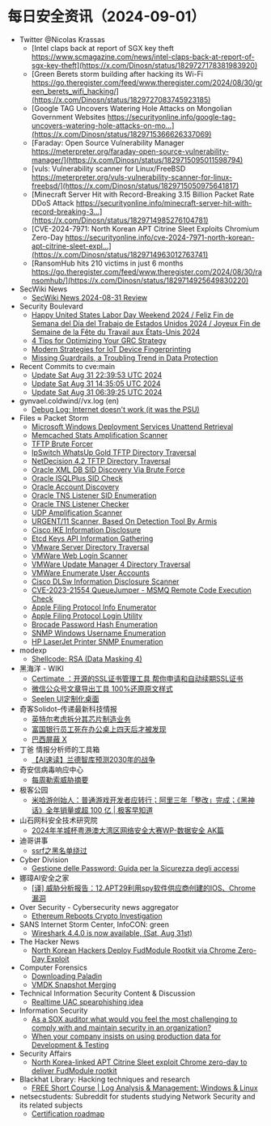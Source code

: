 # 每日安全资讯（2024-09-01）

- Twitter @Nicolas Krassas
  - [Intel claps back at report of SGX key theft https://www.scmagazine.com/news/intel-claps-back-at-report-of-sgx-key-theft](https://x.com/Dinosn/status/1829727178381983920)
  - [Green Berets storm building after hacking its Wi-Fi https://go.theregister.com/feed/www.theregister.com/2024/08/30/green_berets_wifi_hacking/](https://x.com/Dinosn/status/1829727083745923185)
  - [Google TAG Uncovers Watering Hole Attacks on Mongolian Government Websites https://securityonline.info/google-tag-uncovers-watering-hole-attacks-on-mo...](https://x.com/Dinosn/status/1829715366626337069)
  - [Faraday: Open Source Vulnerability Manager https://meterpreter.org/faraday-open-source-vulnerability-manager/](https://x.com/Dinosn/status/1829715095011598794)
  - [vuls: Vulnerability scanner for Linux/FreeBSD https://meterpreter.org/vuls-vulnerability-scanner-for-linux-freebsd/](https://x.com/Dinosn/status/1829715050975641817)
  - [Minecraft Server Hit with Record-Breaking 3.15 Billion Packet Rate DDoS Attack https://securityonline.info/minecraft-server-hit-with-record-breaking-3...](https://x.com/Dinosn/status/1829714985276104781)
  - [CVE-2024-7971: North Korean APT Citrine Sleet Exploits Chromium Zero-Day https://securityonline.info/cve-2024-7971-north-korean-apt-citrine-sleet-expl...](https://x.com/Dinosn/status/1829714963012763741)
  - [RansomHub hits 210 victims in just 6 months https://go.theregister.com/feed/www.theregister.com/2024/08/30/ransomhub/](https://x.com/Dinosn/status/1829714925649830220)
- SecWiki News
  - [SecWiki News 2024-08-31 Review](http://www.sec-wiki.com/?2024-08-31)
- Security Boulevard
  - [Happy United States Labor Day Weekend 2024 / Feliz Fin de Semana del Día del Trabajo de Estados Unidos 2024 / Joyeux Fin de Semaine de la Fête du Travail aux États-Unis 2024](https://securityboulevard.com/2024/08/happy-united-states-labor-day-weekend-2024-feliz-fin-de-semana-del-dia-del-trabajo-de-estados-unidos-2024-joyeux-fin-de-semaine-de-la-fete-du-travail-aux-etats-unis-2024/)
  - [4 Tips for Optimizing Your GRC Strategy](https://securityboulevard.com/2024/08/4-tips-for-optimizing-your-grc-strategy/)
  - [Modern Strategies for IoT Device Fingerprinting](https://securityboulevard.com/2024/08/modern-strategies-for-iot-device-fingerprinting/)
  - [Missing Guardrails, a Troubling Trend in Data Protection](https://securityboulevard.com/2024/08/missing-guardrails-a-troubling-trend-in-data-protection/)
- Recent Commits to cve:main
  - [Update Sat Aug 31 22:39:53 UTC 2024](https://github.com/trickest/cve/commit/546418c2712dafc5c050524eedb4967b9efa5d2a)
  - [Update Sat Aug 31 14:35:05 UTC 2024](https://github.com/trickest/cve/commit/49579640fd2bcbefa03e2974405f557a5838228e)
  - [Update Sat Aug 31 06:39:25 UTC 2024](https://github.com/trickest/cve/commit/ee9750e4a42b18b2dc4d53875fb9d4729ef0db1e)
- gynvael.coldwind//vx.log (en)
  - [Debug Log: Internet doesn't work (it was the PSU)](https://gynvael.coldwind.pl/?id=793)
- Files ≈ Packet Storm
  - [Microsoft Windows Deployment Services Unattend Retrieval](https://packetstormsecurity.com/files/180944/windows_deployment_services.rb.txt)
  - [Memcached Stats Amplification Scanner](https://packetstormsecurity.com/files/180943/memcached_amp.rb.txt)
  - [TFTP Brute Forcer](https://packetstormsecurity.com/files/180942/tftpbrute.rb.txt)
  - [IpSwitch WhatsUp Gold TFTP Directory Traversal](https://packetstormsecurity.com/files/180941/ipswitch_whatsupgold_tftp.rb.txt)
  - [NetDecision 4.2 TFTP Directory Traversal](https://packetstormsecurity.com/files/180940/netdecision_tftp.rb.txt)
  - [Oracle XML DB SID Discovery Via Brute Force](https://packetstormsecurity.com/files/180939/xdb_sid_brute.rb.txt)
  - [Oracle ISQLPlus SID Check](https://packetstormsecurity.com/files/180938/isqlplus_sidbrute.rb.txt)
  - [Oracle Account Discovery](https://packetstormsecurity.com/files/180937/admin-oracle-oracle_login.rb.txt)
  - [Oracle TNS Listener SID Enumeration](https://packetstormsecurity.com/files/180936/sid_enum.rb.txt)
  - [Oracle TNS Listener Checker](https://packetstormsecurity.com/files/180935/tnspoison_checker.rb.txt)
  - [UDP Amplification Scanner](https://packetstormsecurity.com/files/180934/udp_amplification.rb.txt)
  - [URGENT/11 Scanner, Based On Detection Tool By Armis](https://packetstormsecurity.com/files/180933/urgent11_check.rb.txt)
  - [Cisco IKE Information Disclosure](https://packetstormsecurity.com/files/180932/cisco_ike_benigncertain.rb.txt)
  - [Etcd Keys API Information Gathering](https://packetstormsecurity.com/files/180931/open_key_scanner.rb.txt)
  - [VMware Server Directory Traversal](https://packetstormsecurity.com/files/180930/vmware_server_dir_trav.rb.txt)
  - [VMWare Web Login Scanner](https://packetstormsecurity.com/files/180929/vmware_http_login.rb.txt)
  - [VMWare Update Manager 4 Directory Traversal](https://packetstormsecurity.com/files/180928/vmware_update_manager_traversal.rb.txt)
  - [VMWare Enumerate User Accounts](https://packetstormsecurity.com/files/180927/vmware_enum_users.rb.txt)
  - [Cisco DLSw Information Disclosure Scanner](https://packetstormsecurity.com/files/180926/dlsw_leak_capture.rb.txt)
  - [CVE-2023-21554 QueueJumper - MSMQ Remote Code Execution Check](https://packetstormsecurity.com/files/180925/cve_2023_21554_queuejumper.rb.txt)
  - [Apple Filing Protocol Info Enumerator](https://packetstormsecurity.com/files/180924/afp_server_info.rb.txt)
  - [Apple Filing Protocol Login Utility](https://packetstormsecurity.com/files/180923/afp_login.rb.txt)
  - [Brocade Password Hash Enumeration](https://packetstormsecurity.com/files/180922/brocade_enumhash.rb.txt)
  - [SNMP Windows Username Enumeration](https://packetstormsecurity.com/files/180921/snmp_enumusers.rb.txt)
  - [HP LaserJet Printer SNMP Enumeration](https://packetstormsecurity.com/files/180920/snmp_enum_hp_laserjet.rb.txt)
- modexp
  - [Shellcode: RSA (Data Masking 4)](https://modexp.wordpress.com/2024/08/31/masking4/)
- 黑海洋 - WIKI
  - [Certimate ：开源的SSL证书管理工具 帮你申请和自动续期SSL证书](https://www.upx8.com/4308)
  - [微信公众号文章导出工具 100%还原原文样式](https://www.upx8.com/4307)
  - [Seelen UI定制化桌面](https://www.upx8.com/4306)
- 奇客Solidot–传递最新科技情报
  - [英特尔考虑拆分其芯片制造业务](https://www.solidot.org/story?sid=79127)
  - [富国银行员工死在办公桌上四天后才被发现](https://www.solidot.org/story?sid=79126)
  - [巴西屏蔽 X](https://www.solidot.org/story?sid=79125)
- 丁爸 情报分析师的工具箱
  - [【AI速读】兰德智库预测2030年的战争](https://mp.weixin.qq.com/s?__biz=MzI2MTE0NTE3Mw==&mid=2651145926&idx=1&sn=a267578ec2bc7ab83d9e562ebe08af47&chksm=f1af31fcc6d8b8eae5afece2a19b65b8545011004572ba6e96f72039395111397215ae2bbcf4&scene=58&subscene=0#rd)
- 奇安信病毒响应中心
  - [每周勒索威胁摘要](https://mp.weixin.qq.com/s?__biz=MzI5Mzg5MDM3NQ==&mid=2247495608&idx=1&sn=9a706502e2a6b9b274eb6f79c211560e&chksm=ec699f90db1e168698ec86ae11a3e000593d5f0433493fb8c751c4668663bb2c2d6e4d214d52&scene=58&subscene=0#rd)
- 极客公园
  - [米哈游创始人：普通游戏开发者应转行；阿里三年「整改」完成；《黑神话》全年销量或超 100 亿 | 极客早知道](https://mp.weixin.qq.com/s?__biz=MTMwNDMwODQ0MQ==&mid=2653053310&idx=1&sn=5d9b19628e63141cd10adc1eb00fb57f&chksm=7e571cc8492095de19483905324c5def8046ac5af00012c02e2b93712d212cc27ef6bbc2814c&scene=58&subscene=0#rd)
- 山石网科安全技术研究院
  - [2024年羊城杯粤港澳大湾区网络安全大赛WP-数据安全 AK篇](https://mp.weixin.qq.com/s?__biz=MzUzMDUxNTE1Mw==&mid=2247507899&idx=1&sn=a66efab51e751848e03ebd3bd424b302&chksm=fa520a05cd258313aad54d0718dd342261e93f097bbb521b8afcb717b140bbfe2729eb8965fd&scene=58&subscene=0#rd)
- 迪哥讲事
  - [ssrf之黑名单绕过](https://mp.weixin.qq.com/s?__biz=MzIzMTIzNTM0MA==&mid=2247495669&idx=1&sn=d2d55ebeb81601b095f1ec869fa52c41&chksm=e8a5e596dfd26c808b17d13ee9e04016c95a4e4db071a2943e684c4301aa0fea53518598ebc3&scene=58&subscene=0#rd)
- Cyber Division
  - [Gestione delle Password: Guida per la Sicurezza degli accessi](https://cyberdivision.net/2024/08/31/gestione-delle-password/)
- 娜璋AI安全之家
  - [[译] 威胁分析报告：12.APT29利用spy软件供应商创建的IOS、Chrome漏洞](https://mp.weixin.qq.com/s?__biz=Mzg5MTM5ODU2Mg==&mid=2247500766&idx=1&sn=a587bd51a90cb20b7edbf77c6cbcd001&chksm=cfcf7313f8b8fa0574eeb0e8e598e910f86d6df9e27fe3e9ae2d09cd74ff54ccb65a940f3e44&scene=58&subscene=0#rd)
- Over Security - Cybersecurity news aggregator
  - [Ethereum Reboots Crypto Investigation](https://www.secjuice.com/ethereum-reboots-crypto-investigation/)
- SANS Internet Storm Center, InfoCON: green
  - [Wireshark 4.4.0 is now available, (Sat, Aug 31st)](https://isc.sans.edu/diary/rss/31220)
- The Hacker News
  - [North Korean Hackers Deploy FudModule Rootkit via Chrome Zero-Day Exploit](https://thehackernews.com/2024/08/north-korean-hackers-deploy-fudmodule.html)
- Computer Forensics
  - [Downloading Paladin](https://www.reddit.com/r/computerforensics/comments/1f5st8o/downloading_paladin/)
  - [VMDK Snapshot Merging](https://www.reddit.com/r/computerforensics/comments/1f5tv8u/vmdk_snapshot_merging/)
- Technical Information Security Content & Discussion
  - [Realtime UAC spearphishing idea](https://www.reddit.com/r/netsec/comments/1f5bq2c/realtime_uac_spearphishing_idea/)
- Information Security
  - [As a SOX auditor what would you feel the most challenging to comply with and maintain security in an organization?](https://www.reddit.com/r/Information_Security/comments/1f5ip61/as_a_sox_auditor_what_would_you_feel_the_most/)
  - [When your company insists on using production data for Development & Testing](https://www.reddit.com/r/Information_Security/comments/1f5j8mb/when_your_company_insists_on_using_production/)
- Security Affairs
  - [North Korea-linked APT Citrine Sleet exploit Chrome zero-day to deliver FudModule rootkit](https://securityaffairs.com/167848/breaking-news/north-korea-linked-apt-exploited-chrome-zero-day-cve-2024-7971.html)
- Blackhat Library: Hacking techniques and research
  - [FREE Short Course | Log Analysis & Management: Windows & Linux](https://www.reddit.com/r/blackhat/comments/1f5i5fy/free_short_course_log_analysis_management_windows/)
- netsecstudents: Subreddit for students studying Network Security and its related subjects
  - [Certification roadmap](https://www.reddit.com/r/netsecstudents/comments/1f5oyid/certification_roadmap/)
